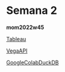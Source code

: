 # Semana 2

**mom2022w45**

[Tableau](https://juanisolerno.github.io/infovis/s2/mom2022w46_tableau_par.html)

[VegaAPI](https://juanisolerno.github.io/infovis/s2/mom2022w46_VegaAPI.html)

[GoogleColabDuckDB](https://colab.research.google.com/drive/1tDv477I0D8IjV1H6PjiqyMrGuqZpxAnx)
